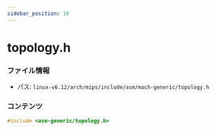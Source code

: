 ```yaml
---
sidebar_position: 10
---
```

# topology.h

### ファイル情報

- パス: `linux-v6.12/arch/mips/include/asm/mach-generic/topology.h`

### コンテンツ

```h
#include <asm-generic/topology.h>

```
